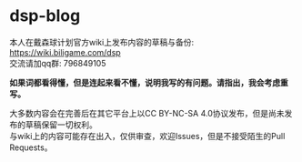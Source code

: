 # dsp-blog

本人在戴森球计划官方wiki上发布内容的草稿与备份: https://wiki.biligame.com/dsp  
交流请加qq群: 796849105  

**如果词都看得懂，但是连起来看不懂，说明我写的有问题。请指出，我会考虑重写。**  

大多数内容会在完善后在其它平台上以CC BY-NC-SA 4.0协议发布，但是尚未发布的草稿保留一切权利。  
与wiki上的内容可能存在出入，仅供审查，欢迎Issues，但是不接受陌生的Pull Requests。  
